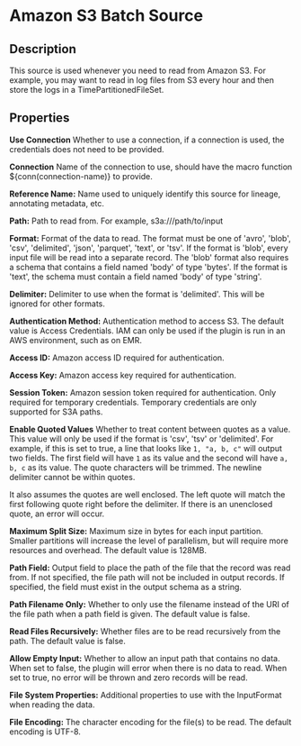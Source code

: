 # Amazon S3 Batch Source


Description
-----------
This source is used whenever you need to read from Amazon S3.
For example, you may want to read in log files from S3 every hour and then store
the logs in a TimePartitionedFileSet.

Properties
----------
**Use Connection** Whether to use a connection, if a connection is used, 
the credentials does not need to be provided.

**Connection** Name of the connection to use, should have the macro function ${conn(connection-name)} to provide.

**Reference Name:** Name used to uniquely identify this source for lineage, annotating metadata, etc.

**Path:** Path to read from. For example, s3a://<bucket>/path/to/input

**Format:** Format of the data to read.
The format must be one of 'avro', 'blob', 'csv', 'delimited', 'json', 'parquet', 'text', or 'tsv'.
If the format is 'blob', every input file will be read into a separate record.
The 'blob' format also requires a schema that contains a field named 'body' of type 'bytes'.
If the format is 'text', the schema must contain a field named 'body' of type 'string'.

**Delimiter:** Delimiter to use when the format is 'delimited'. This will be ignored for other formats.

**Authentication Method:** Authentication method to access S3. The default value is Access Credentials.
IAM can only be used if the plugin is run in an AWS environment, such as on EMR.

**Access ID:** Amazon access ID required for authentication.

**Access Key:** Amazon access key required for authentication.

**Session Token:** Amazon session token required for authentication. Only required for temporary credentials.
Temporary credentials are only supported for S3A paths.

**Enable Quoted Values** Whether to treat content between quotes as a value. This value will only be used if the format
is 'csv', 'tsv' or 'delimited'. For example, if this is set to true, a line that looks like `1, "a, b, c"` will output two fields.
The first field will have `1` as its value and the second will have `a, b, c` as its value. The quote characters will be trimmed.
The newline delimiter cannot be within quotes.

It also assumes the quotes are well enclosed. The left quote will match the first following quote right before the delimiter. If there is an
unenclosed quote, an error will occur.

**Maximum Split Size:** Maximum size in bytes for each input partition.
Smaller partitions will increase the level of parallelism, but will require more resources and overhead.
The default value is 128MB.

**Path Field:** Output field to place the path of the file that the record was read from.
If not specified, the file path will not be included in output records.
If specified, the field must exist in the output schema as a string.

**Path Filename Only:** Whether to only use the filename instead of the URI of the file path when a path field is given.
The default value is false.

**Read Files Recursively:** Whether files are to be read recursively from the path. The default value is false.

**Allow Empty Input:** Whether to allow an input path that contains no data. When set to false, the plugin
will error when there is no data to read. When set to true, no error will be thrown and zero records will be read.

**File System Properties:** Additional properties to use with the InputFormat when reading the data.

**File Encoding:** The character encoding for the file(s) to be read. The default encoding is UTF-8.
